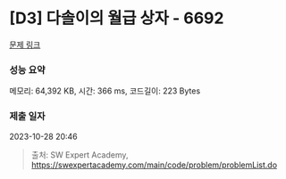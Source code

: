 # [D3] 다솔이의 월급 상자 - 6692 

[문제 링크](https://swexpertacademy.com/main/code/problem/problemDetail.do?contestProbId=AWdXofhKFkADFAWn) 

### 성능 요약

메모리: 64,392 KB, 시간: 366 ms, 코드길이: 223 Bytes

### 제출 일자

2023-10-28 20:46



> 출처: SW Expert Academy, https://swexpertacademy.com/main/code/problem/problemList.do